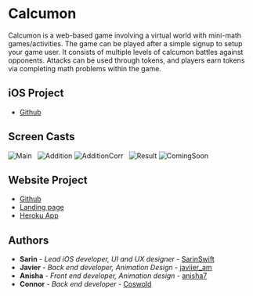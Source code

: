 # Calcumon

Calcumon is a web-based game involving a virtual world with mini-math games/activities. The game can be played after a 
simple signup to setup your game user. It consists of multiple levels of calcumon battles against opponents. Attacks can be used through tokens, and players earn tokens via completing math problems within the game. 

## iOS Project
* [Github](https://github.com/SarinSwift/Calcumon)

## Screen Casts
![Main](Images/Mainpage.png) &nbsp; ![Addition](Images/Addition.png) ![AdditionCorr](Images/AdditionCorrect.png) &nbsp; ![Result](Images/Result.png) ![ComingSoon](Images/ComingSoon.png)

## Website Project
* [Github](https://github.com/Coswold/Calcumon) 
* [Landing page](https://anisha7.github.io/Calcumon-website/?) 
* [Heroku App](https://calcumon.herokuapp.com/)


## Authors

* **Sarin** - *Lead iOS developer, UI and UX designer* - [SarinSwift](https://github.com/SarinSwift)
* **Javier** - *Back end developer, Animation Design* - [javiier_am](https://github.com/javiermms)
* **Anisha** - *Front end developer, Animation design* - [anisha7](https://github.com/Anisha7)
* **Connor** - *Back end developer* - [Coswold](https://github.com/Coswold)
